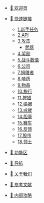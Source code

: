 * [🌆 欢迎页](/README.md)

* [🔗 快速链接](/quicklink/1.-xin-shou-ren-wu.md)
  * [1.新手任务](/quicklink/1.-xin-shou-ren-wu.md)
  * [2.API](/quicklink/2.api.md)
  * [3.攻击](/quicklink/3.-attack/README.md)
    * [武器](/quicklink/3.-attack/weapon.md)
  * [4.奖励](/quicklink/4.-jiang-li.md)
  * [5.战斗数值](/quicklink/5.-zhan-dou-shu-zhi.md)
  * [6.公司](/quicklink/6.-gong-si.md)
  * [7.捐赠者](/quicklink/7.-donator/README.md)
  * [8.嗑药](/quicklink/8.-ke-yao.md)
  * [9.物品](/quicklink/9.-wu-pin.md)
  * [10.旅行](/quicklink/10.-lv-hang.md)
  * [11.狩猎](/quicklink/11.-shou-lie.md)
  * [12.婚姻](/quicklink/12.-hun-yin.md)
  * [13.成就](/quicklink/13.-merits/README.md)
  * [14.胆量](/quicklink/14.-dan-liang.md)
  * [15.赛车](/quicklink/15.-sai-che.md)
  * [16.反馈](/quicklink/16.-fan-kui.md)
  * [17.股市](/quicklink/17.-gu-shi/README.md)
  * [18.领土](/quicklink/18.-ling-tu/README.md)

* [🚙 功能区](/area/1.-cheng-shi.md)

* [🔎 导航](/navigation/README.md)

* [🧑 关于我们](/aboutus/who-are-we.md)
  <!-- * [Who are we](/aboutus/who-are-we.md) -->

* [📖 参考文献](/reference/vscode_install.md)
  <!-- * [VsCode安装、插件安装、Markdown预览](/reference/vscode_install.md)
  * [Markdown基本语法](/reference/markdown_basic.md)
  * [正则表达式语法](/reference/regex_basic.md)
  * [Git及Github基本功能介绍](/reference/git_basic.md)
  * [Docsify基本功能介绍](/reference/docsify_basic.md) -->

* [🧠 内部攻略](/tutorials/xi-tong-gong-zuo.md)
  <!-- * [系统工作](/tutorials/xi-tong-gong-zuo.md) -->
